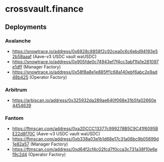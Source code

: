 #  crossvault.finance

## Deployments

### Avalanche
- https://snowtrace.io/address/0x6828c8858f2c92cea0c6c6ebd94193e52b58aaaf (Aave-v3 USDC vault waUSDC)
- https://snowtrace.io/address/0x905fde0c74943ef7f4cc3abf1fa1e281097e1dff (Manager Factory)
- https://snowtrace.io/address/0x58f8a8e1e885ff1c68a140ebf6abc2e9ad48b425 (Operator Factory)
### Arbitrum
- https://arbiscan.io/address/0x325932da289ae640f068e31b5fa02660e4454639
### Fantom
- https://ftmscan.com/address/0xa2DCCC13377c999278B5C9C41f6095BE22d8f70C (Aave-v3 USDC vault waUSDC)
- https://ftmscan.com/address/0xb338a03e1b1d68e17c31a08bc9b05699d1e82a57 (Manager Factory)
- https://ftmscan.com/address/0xd64f2cf4c02fcd7f0cca3c731a38f10e6ef9c2d4 (Operator Factory)
